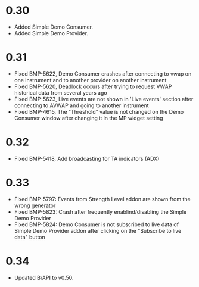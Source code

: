 # 0.30
- Added Simple Demo Consumer.
- Added Simple Demo Provider.

# 0.31
- Fixed BMP-5622, Demo Consumer crashes after connecting to vwap on one instrument and to another provider on another instrument
- Fixed BMP-5620, Deadlock occurs after trying to request VWAP historical data from several years ago
- Fixed BMP-5623, Live events are not shown in 'Live events' section after connecting to AVWAP and going to another instrument
- Fixed BMP-4615, The "Threshold" value is not changed on the Demo Consumer window after changing it in the MP widget setting

# 0.32
- Fixed BMP-5418, Add broadcasting for TA indicators (ADX)

# 0.33
- Fixed BMP-5797: Events from Strength Level addon are shown from the wrong generator
- Fixed BMP-5823: Crash after frequently enablind/disabling the Simple Demo Provider
- Fixed BMP-5824: Demo Consumer is not subscribed to live data of Simple Demo Provider addon after clicking on the "Subscribe to live data" button

# 0.34
- Updated BrAPI to v0.50.